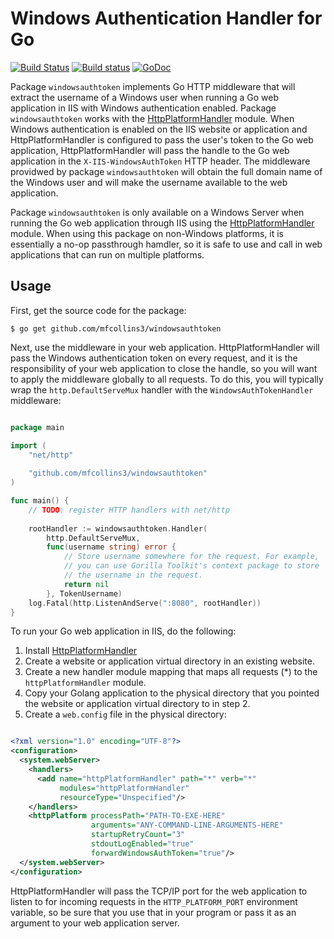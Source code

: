 Windows Authentication Handler for Go
=====================================

[![Build Status](https://travis-ci.org/mfcollins3/windowsauthtoken.svg?branch=master)](https://travis-ci.org/mfcollins3/windowsauthtoken)
[![Build status](https://ci.appveyor.com/api/projects/status/m581rwjfq5bby3s2/branch/master?svg=true)](https://ci.appveyor.com/project/mfcollins3/windowsauthtoken/branch/master)
[![GoDoc](https://godoc.org/github.com/mfcollins3/windowsauthtoken?status.svg)](https://godoc.org/github.com/mfcollins3/windowsauthtoken)

Package `windowsauthtoken` implements Go HTTP middleware that will
extract the username of a Windows user when running a Go web application
in IIS with Windows authentication enabled. Package `windowsauthtoken`
works with the [HttpPlatformHandler](http://www.iis.net/downloads/microsoft/httpplatformhandler)
module. When Windows authentication is enabled on the IIS website or
application and HttpPlatformHandler is configured to pass the user's
token to the Go web application, HttpPlatformHandler will pass the
handle to the Go web application in the `X-IIS-WindowsAuthToken` HTTP
header. The middleware providwed by package `windowsauthtoken` will
obtain the full domain name of the Windows user and will make the
username available to the web application.

Package `windowsauthtoken` is only available on a Windows Server when
running the Go web application through IIS using the
[HttpPlatformHandler](http://www.iis.net/downloads/microsoft/httpplatformhandler)
module. When using this package on non-Windows platforms, it is
essentially a no-op passthrough hamdler, so it is safe to use and call
in web applications that can run on multiple platforms.

Usage
-----
First, get the source code for the package:

    $ go get github.com/mfcollins3/windowsauthtoken
    
Next, use the middleware in your web application. HttpPlatformHandler
will pass the Windows authentication token on every request, and it is
the responsibility of your web application to close the handle, so you
will want to apply the middleware globally to all requests. To do this,
you will typically wrap the `http.DefaultServeMux` handler with the
`WindowsAuthTokenHandler` middleware:

```go

package main

import (
    "net/http"
    
    "github.com/mfcollins3/windowsauthtoken"
)

func main() {
    // TODO: register HTTP handlers with net/http
    
    rootHandler := windowsauthtoken.Handler(
        http.DefaultServeMux,
        func(username string) error {
            // Store username somewhere for the request. For example,
            // you can use Gorilla Toolkit's context package to store
            // the username in the request.
            return nil
        }, TokenUsername)
    log.Fatal(http.ListenAndServe(":8080", rootHandler))    
}

```

To run your Go web application in IIS, do the following:

1. Install [HttpPlatformHandler](http://www.iis.net/downloads/microsoft/httpplatformhandler)
2. Create a website or application virtual directory in an existing
   website.
3. Create a new handler module mapping that maps all requests (*) to
   the `httpPlatformHandler` module.
4. Copy your Golang application to the physical directory that you
   pointed the website or application virtual directory to in step 2.
5. Create a `web.config` file in the physical directory:

```xml

<?xml version="1.0" encoding="UTF-8"?>
<configuration>
  <system.webServer>
    <handlers>
      <add name="httpPlatformHandler" path="*" verb="*"
           modules="httpPlatformHandler"
           resourceType="Unspecified"/>
    </handlers>
    <httpPlatform processPath="PATH-TO-EXE-HERE"
                  arguments="ANY-COMMAND-LINE-ARGUMENTS-HERE"
                  startupRetryCount="3"
                  stdoutLogEnabled="true"
                  forwardWindowsAuthToken="true"/>
  </system.webServer>
</configuration>

```

HttpPlatformHandler will pass the TCP/IP port for the web application
to listen to for incoming requests in the `HTTP_PLATFORM_PORT`
environment variable, so be sure that you use that in your program or
pass it as an argument to your web application server.

